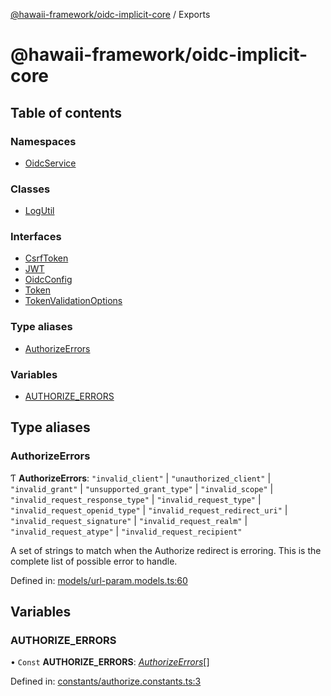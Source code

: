 [@hawaii-framework/oidc-implicit-core](README.md) / Exports

# @hawaii-framework/oidc-implicit-core

## Table of contents

### Namespaces

- [OidcService](modules/oidcservice.md)

### Classes

- [LogUtil](classes/logutil.md)

### Interfaces

- [CsrfToken](interfaces/csrftoken.md)
- [JWT](interfaces/jwt.md)
- [OidcConfig](interfaces/oidcconfig.md)
- [Token](interfaces/token.md)
- [TokenValidationOptions](interfaces/tokenvalidationoptions.md)

### Type aliases

- [AuthorizeErrors](modules.md#authorizeerrors)

### Variables

- [AUTHORIZE\_ERRORS](modules.md#authorize_errors)

## Type aliases

### AuthorizeErrors

Ƭ **AuthorizeErrors**: ``"invalid_client"`` \| ``"unauthorized_client"`` \| ``"invalid_grant"`` \| ``"unsupported_grant_type"`` \| ``"invalid_scope"`` \| ``"invalid_request_response_type"`` \| ``"invalid_request_type"`` \| ``"invalid_request_openid_type"`` \| ``"invalid_request_redirect_uri"`` \| ``"invalid_request_signature"`` \| ``"invalid_request_realm"`` \| ``"invalid_request_atype"`` \| ``"invalid_request_recipient"``

A set of strings to match when the Authorize redirect is erroring. This is the complete list of possible error to handle.

Defined in: [models/url-param.models.ts:60](https://github.com/Q24/hawaii-packages/blob/5db829b/packages/oidc-implicit-core/src/models/url-param.models.ts#L60)

## Variables

### AUTHORIZE\_ERRORS

• `Const` **AUTHORIZE\_ERRORS**: [*AuthorizeErrors*](modules.md#authorizeerrors)[]

Defined in: [constants/authorize.constants.ts:3](https://github.com/Q24/hawaii-packages/blob/5db829b/packages/oidc-implicit-core/src/constants/authorize.constants.ts#L3)
